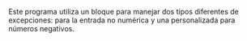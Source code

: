 Este programa utiliza un bloque para manejar dos tipos diferentes de excepciones: para la entrada no numérica y una personalizada para números negativos.

